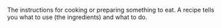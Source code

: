 
The instructions for cooking or preparing something to eat. A recipe tells you what to use (the ingredients) and what to do.